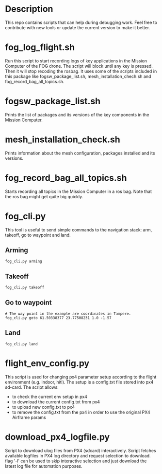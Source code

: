 # Description

This repo contains scripts that can help during debugging work.
Feel free to contribute with new tools or update the current version to make it better.

# fog_log_flight.sh
Run this script to start recording logs of key applications in the Mission Computer of the FOG drone.
The script will block until any key is pressed. Then it will stop recoding the rosbag.
It uses some of the scripts included in this package like fogsw_package_list.sh, mesh_installation_chech.sh and fog_record_bag_all_topics.sh.

# fogsw_package_list.sh
Prints the list of packages and its versions of the key components in the Mission Computer.

# mesh_installation_check.sh
Prints information about the mesh configuration, packages installed and its versions.

# fog_record_bag_all_topics.sh
Starts recording all topics in the Mission Computer in a ros bag. Note that the ros bag might get quite big quickly.

# fog_cli.py
This tool is useful to send simple commands to the navigation stack: arm, takeoff, go to waypoint and land.

## Arming
```
fog_cli.py arming
```

## Takeoff
```
fog_cli.py takeoff
```

## Go to waypoint
```
# The way point in the example are coordinates in Tampere.
fog_cli.py goto 61.50338377 23.77508231 1.0 -1.57
```

## Land

```
fog_cli.py land
```

# flight_env_config.py
This script is used for changing px4 parameter setup according to the flight environment (e.g. indoor, hitl). The setup is a config.txt file stored into px4 sd-card.
The script allows:
 - to check the current env setup in px4
 - to download the current config.txt from px4
 - to upload new config.txt to px4
 - to remove the config.txt from the px4 in order to use the original PX4 Airframe params

# download_px4_logfile.py
Script to download ulog files from PX4 (sdcard) interactively. Script fetches available logfiles in PX4 log directory and request selection to download. flag '-l' can be used to skip interactive selection and just download the latest log file for automation purposes.

